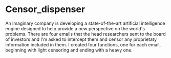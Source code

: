 # Censor_dispenser

An imaginary company is developing a state-of-the-art artificial intelligence engine designed to help provide a new perspective on the world's problems.
There are four emails that the head researchers sent to the board of investors and I'm asked to intercept them and censor any proprietaty information included in them.
I created four functions, one for each email, beginning with light censoring and ending with a heavy one.
